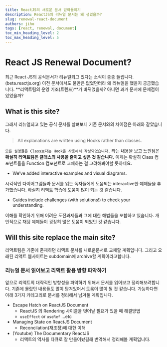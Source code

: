 ```yaml
---
title: ReactJS의 새로운 문서 받아들이기
description: ReactJS의 리뉴얼 문서는 왜 생겼을까?
slug: renewal-react-document
authors: jiho
tags: [react, renewal, document]
toc_min_heading_level: 2
toc_max_heading_level: 5
---
```


# React JS Renewal Document?

최근 React JS의 공식문서가 리뉴얼되고 있다는 소식이 종종 들립니다.(beta.reactjs.org) 이전 문서에서도 불만은 없었던터라 왜 리뉴얼을 했을지 궁금했습니다. **리액트팀의 운영 기조(트렌드)**가 바뀌었을까? 아니면 과거 문서에 문제점이 있었을까?

<!--truncate-->

## What is this site?

그래서 리뉴얼되고 있는 공식 문서를 살펴보니 기존 문서와의 차이점은 아래와 같았습니다.

> All explanations are written using Hooks rather than classes.

`모든 설명들은 Class보다는 Hook을 사용해서 작성되었습니다.` 라는 내용을 보고 느낀점은 **확실히 리액트팀은 클래스의 사용을 줄이고 싶은 것 같습니다.** 이제는 확실히 Class 컴포넌트들을 Function 컴포넌트로 교체하는 걸 고려해봐야할 듯하네요.

- We’ve added interactive examples and visual diagrams.

시각적인 다이어그램들과 문서를 읽는 독자들에게 도움되는 interactive한 예제들을 추가했습니다. 확실히 리액트 학습에 도움이 많이 되는 것 같습니다.

- Guides include challenges (with solutions!) to check your understanding.

이해를 확인하기 위해 어려운 도전과제들과 그에 대한 해법들을 포함하고 있습니다. 개인적으로 채팅 예제들이 굉장히 많은 도움이 되었던 것 같습니다.

## Will this site replace the main site?

리액트팀은 기존에 존재하던 리액트 문서를 새로운문서로 교체할 계획입니다. 그리고 오래된 리액트 웹사이트는 subdomain에 archive할 계획이라고합니다.

### 리뉴얼 문서 읽어보고 리액트 활용 방향 파악하기

앞으로 리액트의 대략적인 방향성을 파악하기 위해서 문서를 읽어보고 정리해보려합니다. 기존에 몰랐던 내용들도 많이 담겨있어서 도움이 많이 될 것 같습니다. 가능하다면 아래 3가지 카테고리로 문서를 정리해서 남겨둘 계획입니다.

- Escape Hatch on ReactJS Document
  - ReactJS 의 Rendering 사이클을 벗어날 필요가 있을 때 해결방법
  - `useEffect` or `useRef` ...etc
- Managing State on ReactJS Document
  - Reconcilation(재조정)에 대한 이해
- (Youtube) The Documentary ReactJS
  - 리액트의 역사를 다큐로 잘 만들어놨길래 번역해서 정리해볼 계획입니다.
